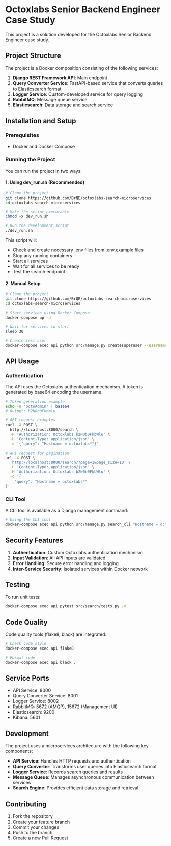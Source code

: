 # Octoxlabs Senior Backend Engineer Case Study

This project is a solution developed for the Octoxlabs Senior Backend Engineer case study.

## Project Structure

The project is a Docker composition consisting of the following services:

1. **Django REST Framework API**: Main endpoint
2. **Query Converter Service**: FastAPI-based service that converts queries to Elasticsearch format
3. **Logger Service**: Custom-developed service for query logging
4. **RabbitMQ**: Message queue service
5. **Elasticsearch**: Data storage and search service

## Installation and Setup

### Prerequisites

- Docker and Docker Compose

### Running the Project

You can run the project in two ways:

#### 1. Using dev_run.sh (Recommended)

```bash
# Clone the project
git clone https://github.com/BrQE/octoxlabs-search-microservices
cd octoxlabs-search-microservices

# Make the script executable
chmod +x dev_run.sh

# Run the development script
./dev_run.sh
```

This script will:
- Check and create necessary .env files from .env.example files
- Stop any running containers
- Start all services
- Wait for all services to be ready
- Test the search endpoint

#### 2. Manual Setup

```bash
# Clone the project
git clone https://github.com/BrQE/octoxlabs-search-microservices
cd octoxlabs-search-microservices

# Start services using Docker Compose
docker-compose up -d

# Wait for services to start
sleep 30

# Create test user
docker-compose exec api python src/manage.py createsuperuser --username octoAdmin --email admin@octoxlabs.com --noinput
```

## API Usage

### Authentication

The API uses the Octoxlabs authentication mechanism. A token is generated by base64 encoding the username.

```bash
# Token generation example
echo -n "octoAdmin" | base64
# Output: b2N0b0FkbWlu

# API request examples
curl -X POST \
  http://localhost:8000/search \
  -H 'Authorization: Octoxlabs b2N0b0FkbWlu' \
  -H 'Content-Type: application/json' \
  -d '{"query": "Hostname = octoxlabs*"}'

# API request for pagination
url -X POST \
  'http://localhost:8000/search/?page=1&page_size=10' \
  -H 'Content-Type: application/json' \
  -H 'Authorization: Octoxlabs b2N0b0FkbWlu' \
  -d '{
    "query": "Hostname = octoxlabs*"
}'
```

### CLI Tool

A CLI tool is available as a Django management command:

```bash
# Using the CLI tool
docker-compose exec api python src/manage.py search_cli "Hostname = octoxlabs*" --username octoAdmin
```

## Security Features

1. **Authentication**: Custom Octoxlabs authentication mechanism
2. **Input Validation**: All API inputs are validated
3. **Error Handling**: Secure error handling and logging
4. **Inter-Service Security**: Isolated services within Docker network

## Testing

To run unit tests:

```bash
docker-compose exec api pytest src/search/tests.py -v
```

## Code Quality

Code quality tools (flake8, black) are integrated:

```bash
# Check code style
docker-compose exec api flake8

# Format code
docker-compose exec api black .
```

## Service Ports

- API Service: 8000
- Query Converter Service: 8001
- Logger Service: 8002
- RabbitMQ: 5672 (AMQP), 15672 (Management UI)
- Elasticsearch: 9200
- Kibana: 5601

## Development

The project uses a microservices architecture with the following key components:

- **API Service**: Handles HTTP requests and authentication
- **Query Converter**: Transforms user queries into Elasticsearch format
- **Logger Service**: Records search queries and results
- **Message Queue**: Manages asynchronous communication between services
- **Search Engine**: Provides efficient data storage and retrieval

## Contributing

1. Fork the repository
2. Create your feature branch
3. Commit your changes
4. Push to the branch
5. Create a new Pull Request